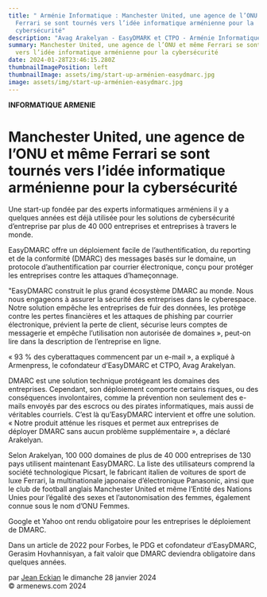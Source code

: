 ```yaml
---
title: " Arménie Informatique : Manchester United, une agence de l’ONU et même
  Ferrari se sont tournés vers l’idée informatique arménienne pour la
  cybersécurité"
description: "Avag Arakelyan - EasyDMARK et CTPO - Arménie Informatique  "
summary: Manchester United, une agence de l’ONU et même Ferrari se sont tournés
  vers l’idée informatique arménienne pour la cybersécurité
date: 2024-01-28T23:46:15.280Z
thumbnailImagePosition: left
thumbnailImage: assets/img/start-up-arménien-easydmarc.jpg
image: assets/img/start-up-arménien-easydmarc.jpg
---
```

**INFORMATIQUE ARMENIE**

<!--StartFragment-->

# Manchester United, une agence de l’ONU et même Ferrari se sont tournés vers l’idée informatique arménienne pour la cybersécurité

Une start-up fondée par des experts informatiques arméniens il y a quelques années est déjà utilisée pour les solutions de cybersécurité d’entreprise par plus de 40 000 entreprises et entreprises à travers le monde.

EasyDMARC offre un déploiement facile de l’authentification, du reporting et de la conformité (DMARC) des messages basés sur le domaine, un protocole d’authentification par courrier électronique, conçu pour protéger les entreprises contre les attaques d’hameçonnage.

"EasyDMARC construit le plus grand écosystème DMARC au monde. Nous nous engageons à assurer la sécurité des entreprises dans le cyberespace. Notre solution empêche les entreprises de fuir des données, les protège contre les pertes financières et les attaques de phishing par courrier électronique, prévient la perte de client, sécurise leurs comptes de messagerie et empêche l’utilisation non autorisée de domaines », peut-on lire dans la description de l’entreprise en ligne.

« 93 % des cyberattaques commencent par un e-mail », a expliqué à Armenpress, le cofondateur d’EasyDMARC et CTPO, Avag Arakelyan.

DMARC est une solution technique protégeant les domaines des entreprises. Cependant, son déploiement comporte certains risques, ou des conséquences involontaires, comme la prévention non seulement des e-mails envoyés par des escrocs ou des pirates informatiques, mais aussi de véritables courriels. C’est là qu’EasyDMARC intervient et offre une solution. « Notre produit atténue les risques et permet aux entreprises de déployer DMARC sans aucun problème supplémentaire », a déclaré Arakelyan.

Selon Arakelyan, 100 000 domaines de plus de 40 000 entreprises de 130 pays utilisent maintenant EasyDMARC. La liste des utilisateurs comprend la société technologique Picsart, le fabricant italien de voitures de sport de luxe Ferrari, la multinationale japonaise d’électronique Panasonic, ainsi que le club de football anglais Manchester United et même l’Entité des Nations Unies pour l’égalité des sexes et l’autonomisation des femmes, également connue sous le nom d’ONU Femmes.

Google et Yahoo ont rendu obligatoire pour les entreprises le déploiement de DMARC.

Dans un article de 2022 pour Forbes, le PDG et cofondateur d’EasyDMARC, Gerasim Hovhannisyan, a fait valoir que DMARC deviendra obligatoire dans quelques années.

par [Jean Eckian](https://www.armenews.com/spip.php?page=auteur&id_auteur=34) le dimanche 28 janvier 2024\
© armenews.com 2024

<!--EndFragment-->
